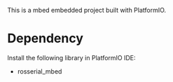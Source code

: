 This is a mbed embedded project built with PlatformIO.

# Dependency
Install the following library in PlatformIO IDE:
 - rosserial_mbed